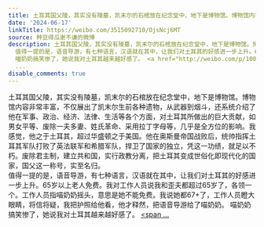 ```yaml
---
title: 土耳其国父陵，其实没有陵墓，凯末尔的石棺放在纪念堂中，地下是博物馆。博物馆内容非常丰富，不仅展出了凯末尔生前各种遗物，从武器到烟斗，还系统介绍了他在军...
date: '2024-06-17'
linkTitle: https://weibo.com/3515092710/OjsNcj6MT
source: 种豆得瓜谢不谦的微博
description: 土耳其国父陵，其实没有陵墓，凯末尔的石棺放在纪念堂中，地下是博物馆。博物馆内容非常丰富，不仅展出了凯末尔生前各种遗物，从武器到烟斗，还系统介绍了他在军事、政治、经济、法律、生活等各个方面，对土耳其所做出的巨大贡献，如男女平等、废除一夫多妻、姓氏革命、采用拉丁字母等，几乎是全方位的影响。我感觉，他之于土耳其，超过华盛顿之于美国。他在奥斯曼帝国战败后，统帅指挥土耳其军队打败了英法联军和希腊军队，捍卫了国家的独立，凭这一功绩，就足以不朽。废除君主制，建立共和国，实行政教分离，把土耳其变成世俗化即现代化的国家，国父这一称号，实至名归。<br>
  值得一提的是，语音导游，有七种语言，汉语就在其中，让我们对土耳其的好感进一步上升。65岁以上老人免费。我对工作人员说我和歪夫都超过65岁了，各领一个。工作人员指喵奶奶摇头，意思是她不能免费。我说她都67+了，工作人员瞪大眼睛，将信将疑，我把护照给他看，他才释然，把语音导游给了喵奶奶。
  喵奶奶搞笑惨了，她说我对土耳其越来越好感了。 <a href="http://weibo.com/p/1001018009000000000000018" data-hide=""><span
  ...
disable_comments: true
---
```

土耳其国父陵，其实没有陵墓，凯末尔的石棺放在纪念堂中，地下是博物馆。博物馆内容非常丰富，不仅展出了凯末尔生前各种遗物，从武器到烟斗，还系统介绍了他在军事、政治、经济、法律、生活等各个方面，对土耳其所做出的巨大贡献，如男女平等、废除一夫多妻、姓氏革命、采用拉丁字母等，几乎是全方位的影响。我感觉，他之于土耳其，超过华盛顿之于美国。他在奥斯曼帝国战败后，统帅指挥土耳其军队打败了英法联军和希腊军队，捍卫了国家的独立，凭这一功绩，就足以不朽。废除君主制，建立共和国，实行政教分离，把土耳其变成世俗化即现代化的国家，国父这一称号，实至名归。<br> 值得一提的是，语音导游，有七种语言，汉语就在其中，让我们对土耳其的好感进一步上升。65岁以上老人免费。我对工作人员说我和歪夫都超过65岁了，各领一个。工作人员指喵奶奶摇头，意思是她不能免费。我说她都67+了，工作人员瞪大眼睛，将信将疑，我把护照给他看，他才释然，把语音导游给了喵奶奶。 喵奶奶搞笑惨了，她说我对土耳其越来越好感了。 <a href="http://weibo.com/p/1001018009000000000000018" data-hide=""><span ...